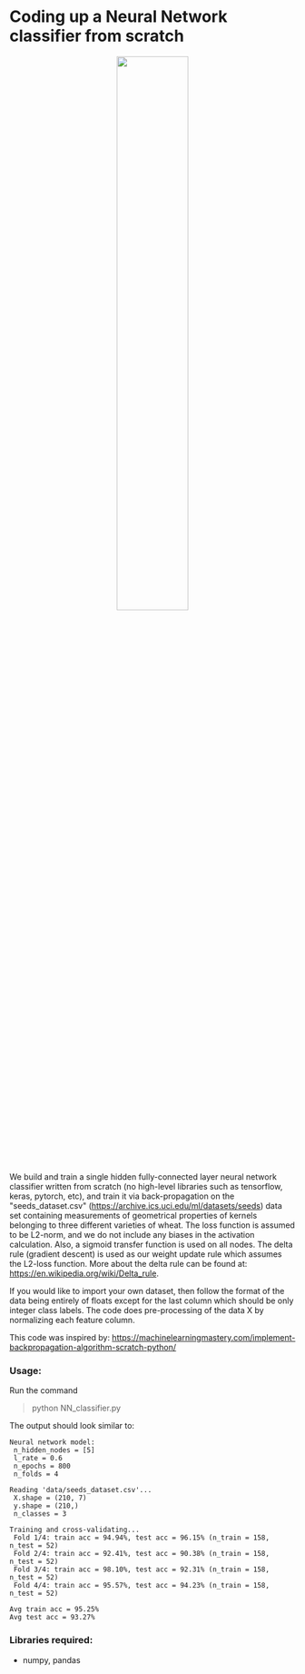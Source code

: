# Coding up a Neural Network classifier from scratch

<p align="center">
<img src="https://github.com/ankonzoid/NN-from-scratch/blob/master/images/NN.png" width="50%">
</p>
 
We build and train a single hidden fully-connected layer neural network classifier written from scratch (no high-level libraries such as tensorflow, keras, pytorch, etc), and train it via back-propagation on the "seeds_dataset.csv" (https://archive.ics.uci.edu/ml/datasets/seeds) data set containing measurements of geometrical properties of kernels belonging to three different varieties of wheat. The loss function is assumed to be L2-norm, and we do not include any biases in the activation calculation. Also, a sigmoid transfer function is used on all nodes. The delta rule (gradient descent) is used as our weight update rule which assumes the L2-loss function. More about the delta rule can be found at: https://en.wikipedia.org/wiki/Delta_rule.

 If you would like to import your own dataset, then follow the format of the data being entirely of floats except for the last column which should be only integer class labels. The code does pre-processing of the data X by normalizing each feature column.

 This code was inspired by:
 https://machinelearningmastery.com/implement-backpropagation-algorithm-scratch-python/

### Usage:

Run the command

> python NN_classifier.py

The output should look similar to:

```
Neural network model:
 n_hidden_nodes = [5]
 l_rate = 0.6
 n_epochs = 800
 n_folds = 4

Reading 'data/seeds_dataset.csv'...
 X.shape = (210, 7)
 y.shape = (210,)
 n_classes = 3

Training and cross-validating...
 Fold 1/4: train acc = 94.94%, test acc = 96.15% (n_train = 158, n_test = 52)
 Fold 2/4: train acc = 92.41%, test acc = 90.38% (n_train = 158, n_test = 52)
 Fold 3/4: train acc = 98.10%, test acc = 92.31% (n_train = 158, n_test = 52)
 Fold 4/4: train acc = 95.57%, test acc = 94.23% (n_train = 158, n_test = 52)

Avg train acc = 95.25%
Avg test acc = 93.27%
```

### Libraries required:

* numpy, pandas